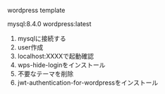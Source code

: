 wordpress template

mysql:8.4.0
wordpress:latest

1. mysqlに接続する
2. user作成
3. localhost:XXXXで起動確認
4. wps-hide-loginをインストール
5. 不要なテーマを削除
4. jwt-authentication-for-wordpressをインストール
